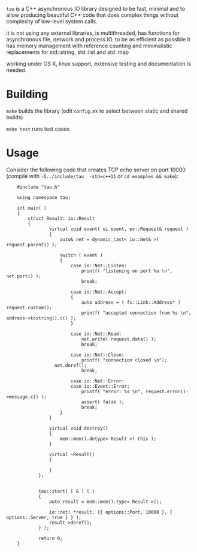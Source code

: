 `tau` is a C++ asynchronous IO library designed to be fast, minimal and to allow producing beautiful C++ code that does complex things without complexity of  low-level system calls.

it is not using any external libraries, is multithreaded, has functions for asynchronous file, network and process IO. to be as efficient as possible it has memory management with reference counting and minimalistic replacements for std::string, std::list and std::map

working under OS X, linux support, extensive testing and documentation is needed. 

# Building

`make` builds the library (edit `config.mk` to select between static and shared builds)
		
`make test` runs test cases		

# Usage

Consider the following code that creates TCP echo server on port 10000 (compile with `-I../include/tau  -std=c++11` or `cd examples && make`):

		#include "tau.h"

		using namespace tau;    

		int main( )
		{
		    struct Result: io::Result
		    {
		            virtual void event( ui event, ev::Request& request )
		            {                
		                auto& net = dynamic_cast< io::Net& >( request.parent() );
                
		                switch ( event )
		                {
		                    case io::Net::Listen:
		                        printf( "listening on port %u \n", net.port() );
		                        break;
                        
		                    case io::Net::Accept:
		                    {
		                        auto address = ( fs::Link::Address* ) request.custom();
		                        printf( "accepted connection from %s \n", address->tostring().c() );
		                    }    
                    
		                    case io::Net::Read:
		                        net.write( request.data() );
		                        break;
                        
		                    case io::Net::Close:
		                        printf( "connection closed \n");
					  net.deref();	 
		                        break;    
                        
		                    case io::Net::Error:
		                    case io::Event::Error:
		                        printf( "error: %s \n", request.error()->message.c() );
		                        assert( false );
		                        break;
		                }
		            }
            
		            virtual void destroy()
		            {
		                mem::mem().detype< Result >( this );
		            }
            
		            virtual ~Result()
		            {
                
		            }
		        };
    
       
		        tau::start( [ & ] ( )
		        {
		            auto result = mem::mem().type< Result >();
            
		            io::net( *result, {{ options::Port, 10000 }, { options::Server, true } } );
		            result->deref();
		        } );

		        return 0;
		}

	


